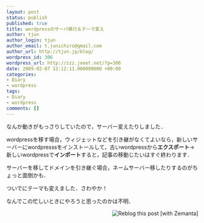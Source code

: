```yaml
---
layout: post
status: publish
published: true
title: wordpressのサーバ移行＆テーマ変え
author: tjun
author_login: tjun
author_email: t.junichiro@gmail.com
author_url: http://tjun.jp/blog/
wordpress_id: 306
wordpress_url: http://zzz.jeeet.net/?p=306
date: 2009-02-07 12:12:11.000000000 +09:00
categories:
- Diary
- wordpress
tags:
- Diary
- wordpress
comments: []
---
```

なんか動きがもっさりしていたので，サーバー変えたりしました．

wordpressを移す場合，ウィジェットなどを引き継がなくてよいなら，新しいサーバーにwordpresssをインストールして，古いwordpressから<strong>エクスポート</strong>&rarr;新しいwordpressで<strong>インポート</strong>すると，記事の移動じたいはすぐ終わります．

サーバーを移してドメインを引き継ぐ場合，ネームサーバー移したりするのがちょっと面倒かも．


ついでにテーマも変えました．さわやか！

なんでこの忙しいときにやろうと思ったのかは不明．
<div style="margin-top: 10px; height: 15px;" class="zemanta-pixie"><img style="border: medium none ; float: right;" class="zemanta-pixie-img" src="http://img.zemanta.com/reblog_e.png?x-id=5313ca77-f70a-4e99-9b5a-fe7a74dfceeb" alt="Reblog this post [with Zemanta]"></div>
